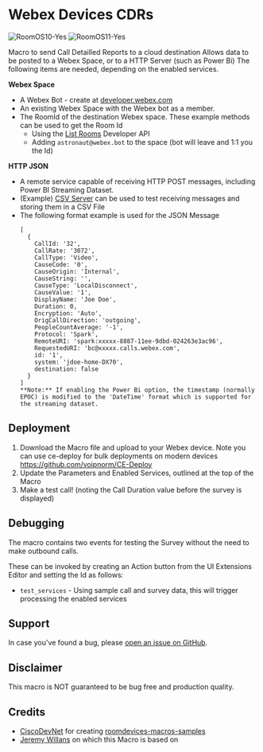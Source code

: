 # Webex Devices CDRs

![RoomOS10-Yes](https://img.shields.io/badge/RoomOS%2010-Compatible-green.svg?style=for-the-badge&logo=cisco) ![RoomOS11-Yes](https://img.shields.io/badge/RoomOS%2011-Compatible-green.svg?style=for-the-badge&logo=cisco)

Macro to send Call Detailled Reports to a cloud destination 
Allows data to be posted to a Webex Space, or to a HTTP Server (such as Power Bi)
The following items are needed, depending on the enabled services.

**Webex Space**
- A Webex Bot - create at [developer.webex.com](https://developer.webex.com/my-apps/new/bot) 
- An existing Webex Space with the Webex bot as a member.
- The RoomId of the destination Webex space. These example methods can be used to get the Room Id
  - Using the [List Rooms](https://developer.webex.com/docs/api/v1/rooms/list-rooms) Developer API
  - Adding `astronaut@webex.bot` to the space (bot will leave and 1:1 you the Id)

**HTTP JSON**
- A remote service capable of receiving HTTP POST messages, including Power BI Streaming Dataset.
- (Example) [CSV Server](https://github.com/jeremywillans/csv-server) can be used to test receiving messages and storing them in a CSV File
- The following format example is used for the JSON Message
  ```
  [ 
    { 
      CallId: '32',
      CallRate: '3072',
      CallType: 'Video',
      CauseCode: '0',
      CauseOrigin: 'Internal',
      CauseString: '',
      CauseType: 'LocalDisconnect',
      CauseValue: '1',
      DisplayName: 'Joe Doe',
      Duration: 0,
      Encryption: 'Auto',
      OrigCallDirection: 'outgoing',
      PeopleCountAverage: '-1',
      Protocol: 'Spark',
      RemoteURI: 'spark:xxxxx-8887-11ee-9dbd-024263e3ac96',
      RequestedURI: 'bc@xxxxx.calls.webex.com',
      id: '1',
      system: 'jdoe-home-DX70',
      destination: false 
    }
  ]
  **Note:** If enabling the Power Bi option, the timestamp (normally EPOC) is modified to the 'DateTime' format which is supported for the streaming dataset.
  ```


## Deployment

1. Download the Macro file and upload to your Webex device. 
   Note you can use ce-deploy for bulk deployments on modern devices https://github.com/voipnorm/CE-Deploy 
2. Update the Parameters and Enabled Services, outlined at the top of the Macro
3. Make a test call! (noting the Call Duration value before the survey is displayed)

## Debugging

The macro contains two events for testing the Survey without the need to make outbound calls.

These can be invoked by creating an Action button from the UI Extensions Editor and setting the Id as follows:
- `test_services` - Using sample call and survey data, this will trigger processing the enabled services

## Support

In case you've found a bug, please [open an issue on GitHub](../../../issues).

## Disclaimer

This macro is NOT guaranteed to be bug free and production quality.

## Credits

- [CiscoDevNet](https://github.com/CiscoDevNet) for creating [roomdevices-macros-samples](https://github.com/CiscoDevNet/roomdevices-macros-samples)
- [Jeremy Willans](https://github.com/jeremywillans/roomos-macros) on which this Macro is based on
